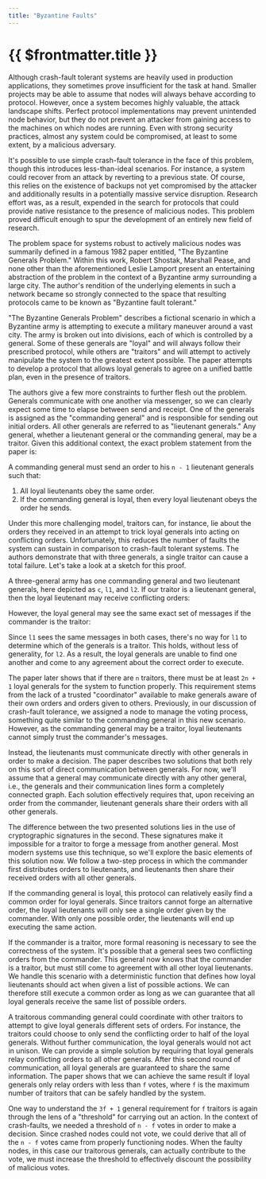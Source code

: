 ```yaml
---
title: "Byzantine Faults"
---
```


# {{ $frontmatter.title }}

Although crash-fault tolerant systems are heavily used in production applications, they sometimes prove insufficient for the task at hand. Smaller projects may be able to assume that nodes will always behave according to protocol. However, once a system becomes highly valuable, the attack landscape shifts. Perfect protocol implementations may prevent unintended node behavior, but they do not prevent an attacker from gaining access to the machines on which nodes are running. Even with strong security practices, almost any system could be compromised, at least to some extent, by a malicious adversary.

It's possible to use simple crash-fault tolerance in the face of this problem, though this introduces less-than-ideal scenarios. For instance, a system could recover from an attack by reverting to a previous state. Of course, this relies on the existence of backups not yet compromised by the attacker and additionally results in a potentially massive service disruption. Research effort was, as a result, expended in the search for protocols that could provide native resistance to the presence of malicious nodes. This problem proved difficult enough to spur the development of an entirely new field of research.

The problem space for systems robust to actively malicious nodes was summarily defined in a famous 1982 paper entitled, "The Byzantine Generals Problem." Within this work, Robert Shostak, Marshall Pease, and none other than the aforementioned Leslie Lamport present an entertaining abstraction of the problem in the context of a Byzantine army surrounding a large city. The author's rendition of the underlying elements in such a network became so strongly connected to the space that resulting protocols came to be known as "Byzantine fault tolerant."

"The Byzantine Generals Problem" describes a fictional scenario in which a Byzantine army is attempting to execute a military maneuver around a vast city. The army is broken out into divisions, each of which is controlled by a general. Some of these generals are "loyal" and will always follow their prescribed protocol, while others are "traitors" and will attempt to actively manipulate the system to the greatest extent possible. The paper attempts to develop a protocol that allows loyal generals to agree on a unified battle plan, even in the presence of traitors.

The authors give a few more constraints to further flesh out the problem. Generals communicate with one another via messenger, so we can clearly expect some time to elapse between send and receipt. One of the generals is assigned as the "commanding general" and is responsible for sending out initial orders. All other generals are referred to as "lieutenant generals." Any general, whether a lieutenant general or the commanding general, may be a traitor. Given this additional context, the exact problem statement from the paper is:

A commanding general must send an order to his `n - 1` lieutenant generals such that:

1. All loyal lieutenants obey the same order.
2. If the commanding general is loyal, then every loyal lieutenant obeys the order he sends.

Under this more challenging model, traitors can, for instance, lie about the orders they received in an attempt to trick loyal generals into acting on conflicting orders. Unfortunately, this reduces the number of faults the system can sustain in comparison to crash-fault tolerant systems. The authors demonstrate that with three generals, a single traitor can cause a total failure. Let's take a look at a sketch for this proof.

A three-general army has one commanding general and two lieutenant generals, here depicted as `c`, `l1`, and `l2`. If our traitor is a lieutenant general, then the loyal lieutenant may receive conflicting orders:

However, the loyal general may see the same exact set of messages if the commander is the traitor:

Since `l1` sees the same messages in both cases, there's no way for `l1` to determine which of the generals is a traitor. This holds, without less of generality, for `l2`. As a result, the loyal generals are unable to find one another and come to any agreement about the correct order to execute.

The paper later shows that if there are `n` traitors, there must be at least `2n + 1` loyal generals for the system to function properly. This requirement stems from the lack of a trusted "coordinator" available to make generals aware of their own orders and orders given to others. Previously, in our discussion of crash-fault tolerance, we assigned a node to manage the voting process, something quite similar to the commanding general in this new scenario. However, as the commanding general may be a traitor, loyal lieutenants cannot simply trust the commander's messages.

Instead, the lieutenants must communicate directly with other generals in order to make a decision. The paper describes two solutions that both rely on this sort of direct communication between generals. For now, we'll assume that a general may communicate directly with any other general, i.e., the generals and their communication lines form a completely connected graph. Each solution effectively requires that, upon receiving an order from the commander, lieutenant generals share their orders with all other generals.

The difference between the two presented solutions lies in the use of cryptographic signatures in the second. These signatures make it impossible for a traitor to forge a message from another general. Most modern systems use this technique, so we'll explore the basic elements of this solution now. We follow a two-step process in which the commander first distributes orders to lieutenants, and lieutenants then share their received orders with all other generals.

If the commanding general is loyal, this protocol can relatively easily find a common order for loyal generals. Since traitors cannot forge an alternative order, the loyal lieutenants will only see a single order given by the commander. With only one possible order, the lieutenants will end up executing the same action.

If the commander is a traitor, more formal reasoning is necessary to see the correctness of the system. It's possible that a general sees two conflicting orders from the commander. This general now knows that the commander is a traitor, but must still come to agreement with all other loyal lieutenants. We handle this scenario with a deterministic function that defines how loyal lieutenants should act when given a list of possible actions. We can therefore still execute a common order as long as we can guarantee that all loyal generals receive the same list of possible orders.

A traitorous commanding general could coordinate with other traitors to attempt to give loyal generals different sets of orders. For instance, the traitors could choose to only send the conflicting order to half of the loyal generals. Without further communication, the loyal generals would not act in unison. We can provide a simple solution by requiring that loyal generals relay conflicting orders to all other generals. After this second round of communication, all loyal generals are guaranteed to share the same information. The paper shows that we can achieve the same result if loyal generals only relay orders with less than `f` votes, where `f` is the maximum number of traitors that can be safely handled by the system.

One way to understand the `3f + 1` general requirement for `f` traitors is again through the lens of a "threshold" for carrying out an action. In the context of crash-faults, we needed a threshold of `n - f` votes in order to make a decision. Since crashed nodes could not vote, we could derive that all of the `n - f` votes came from properly functioning nodes. When the faulty nodes, in this case our traitorous generals, can actually contribute to the vote, we must increase the threshold to effectively discount the possibility of malicious votes.
